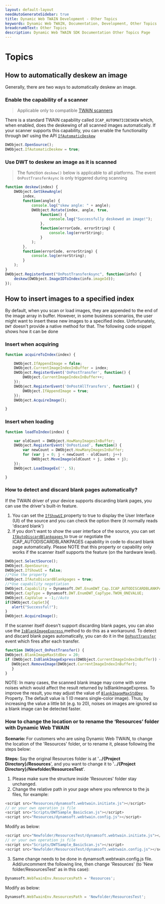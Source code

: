 ```yaml
---
layout: default-layout
needAutoGenerateSidebar: true
title: Dynamic Web TWAIN Development - Other Topics
keywords: Dynamic Web TWAIN, Documentation, Development, Other Topics
breadcrumbText: Other Topics
description: Dynamic Web TWAIN SDK Documentation Other Topics Page
---
```


# Topics

## How to automatically deskew an image

Generally, there are two ways to automatically deskew an image.

### Enable the capability of a scanner

> Applicable only to compatible [TWAIN scanners]({{site.getstarted}}hardware.html#twain-scanners)

There is a standard TWAIN capability called `ICAP_AUTOMATICDESKEW` which, when enabled, does the deskewing of all scanned images automatically. If your scanner supports this capability, you can enable the functionality through `DWT` using the API [ `IfAutomaticDeskew` ]({{site.info}}api/WebTwain_Acquire.html#ifautomaticdeskew)

``` javascript
DWObject.OpenSource();
DWObject.IfAutomaticDeskew = true;
```

### Use DWT to deskew an image as it is scanned

> The function `deskew()` below is applicable to all platforms. The event `OnPostTransferAsync` is only triggered during scanning

``` javascript
function deskew(index) {
    DWObject.GetSkewAngle(
        index,
        function(angle) {
            console.log("skew angle: " + angle);
            DWObject.Rotate(index, angle, true,
                function() {
                    console.log("Successfully deskewed an image!");
                },
                function(errorCode, errorString) {
                    console.log(errorString);
                }
            );
        },
        function(errorCode, errorString) {
            console.log(errorString);
        }
    );
}
DWObject.RegisterEvent("OnPostTransferAsync", function(info) {
    deskew(DWObject.ImageIDToIndex(info.imageId));
});
```

## How to insert images to a specified index

By default, when you scan or load images, they are appended to the end of the image array in buffer. However, in some business scenarios, the user might want to insert these new images to a specified index. Unfortunately, `DWT` doesn't provide a native method for that. The following code snippet shows how it can be done

### Insert when acquiring

``` javascript
function acquireToIndex(index) {

    DWObject.IfAppendImage = false;
    DWObject.CurrentImageIndexInBuffer = index;
    DWObject.RegisterEvent('OnPostTransfer', function() {
        DWObject.CurrentImageIndexInBuffer++;
    });
    DWObject.RegisterEvent('OnPostAllTransfers', function() {
        DWObject.IfAppendImage = true;
    });
    DWObject.AcquireImage();

}
```

### Insert when loading

``` javascript
function loadToIndex(index) {

    var oldCount = DWObject.HowManyImagesInBuffer;
    DWObject.RegisterEvent('OnPostLoad', function() {
        var newCount = DWObject.HowManyImagesInBuffer;
        for (var j = 0; j < newCount - oldCount; j++)
            DWObject.MoveImage(oldCount + j, index + j);
    });
    DWObject.LoadImageEx('', 5);

}
```

### How to detect and discard blank pages automatically?

If the TWAIN driver of your device supports discarding blank pages, you can use the driver's built-in feature.
1. You can set the [ `IfShowUI` ]({{site.info}}api/WebTwain_Acquire.html#ifshowui) property to true to display the User Interface (UI) of the source and you can check the option there (it normally reads 'discard blank')
2. If you don't want to show the user interface of the source, you can set [ `IfAutoDiscardBlankpages` ]({{site.info}}api/WebTwain_Acquire.html#ifautodiscardblankpages) to true or negotiate the ICAP_AUTODISCARDBLANKPAGES capability in code to discard blank page automatically. Please NOTE that this property or capability only works if the scanner itself supports the feature (on the hardware level).

``` javascript
DWObject.SelectSource();
DWObject.OpenSource;
DWObject.IfShowUI = false;
//*Use the property
DWObject.IfAutoDiscardBlankpages = true;
//*Use capability negotiation
DWObject.Capability = Dynamsoft.DWT.EnumDWT_Cap.ICAP_AUTODISCARDBLANKPAGES;
DWObject.CapType = Dynamsoft.DWT.EnumDWT_CapType.TWON_ONEVALUE;
DWObject.CapValue = -1;//Auto
if(DWObject.CapSet){
   alert("Successful!");
}
DWObject.AcquireImage();
```

If the scanner itself doesn't support discarding blank pages, you can also use the [ `IsBlankImageExpress` ]({{site.info}}api/WebTwain_Buffer.html#isblankimageexpress) method to do this as a workaround. To detect and discard blank pages automatically, you can do it in the [ `OnPostTransfer` ]({{site.info}}api/WebTwain_Acquire.html#onposttransfer)  event which fires after each transfer.

``` javascript
function DWObject_OnPostTransfer() {
DWObject.BlankImageMaxStdDev = 20;
if (DWObject.IsBlankImageExpress(DWObject.CurrentImageIndexInBuffer)) {
   DWObject.RemoveImage(DWObject.CurrentImageIndexInBuffer);
   }
}
```

NOTE: In many cases, the scanned blank image may come with some noises which would affect the result returned by IsBlankImageExpress. To improve the result, you may adjust the value of [ `BlankImageMaxStdDev` ]({{site.info}}api/WebTwain_Buffer.html#blankimagemaxstddev) Property. The default value is 1 (0 means single-color image). Thus, by increasing the value a little bit (e.g. to 20), noises on images are ignored so a blank image can be detected faster.

### How to change the location or to rename the ‘Resources’ folder with Dynamic Web TWAIN

<strong>Scenario: </strong> For customers who are using Dynamic Web TWAIN, to change the location of the 'Resources' folder, or to rename it, please following the steps below:

<strong>Steps:</strong> Say the original Resources folder is at '<strong>../{Project Directory}/Resources</strong>', and you want to change it to '<strong>../{Project Directory}/Newfolder/ResourcesTest</strong>'.

1. Please make sure the structure inside 'Resources' folder stay unchanged.
2. Change the relative path in your page where you reference to the js files, for example:

``` javascript
<script src="Resources/dynamsoft.webtwain.initiate.js"></script>
// or your own operation js file
<script src="Scripts/DWTSample_BasicScan.js"></script>
<script src="Resources/dynamsoft.webtwain.config.js"></script>
``` 
Modify as below:

``` javascript
<script src="Newfolder/ResourcesTest/dynamsoft.webtwain.initiate.js"></script>
// or your own operation js file
<script src="Scripts/DWTSample_BasicScan.js"></script>
<script src="Newfolder/ResourcesTest/dynamsoft.webtwain.config.js"></script>
``` 

3. Same change needs to be done in dynamsoft.webtwain.config.js file. Add/uncomment the following line, then change 'Resources' (to 'New folder/ResourcesTest' as in this case):

``` javascript
Dynamsoft.WebTwainEnv.ResourcesPath = 'Resources';
``` 
Modify as below:

``` javascript
Dynamsoft.WebTwainEnv.ResourcesPath = 'Newfolder/ResourcesTest';
``` 

<!--

## How to achieve automation

* Event-driving workflow
* Next-gen API like `startScan`

https://www.dynamsoft.com/docs/dwt/KB/Dev-Customize.html

https://developer.dynamsoft.com/dwt/kb/2797

https://developer.dynamsoft.com/dwt/kb/2892

https://developer.dynamsoft.com/dwt/kb/2870

https://developer.dynamsoft.com/dwt/kb/2873
https://developer.dynamsoft.com/dwt/kb/2905

https://developer.dynamsoft.com/dwt/kb/develop-with-dynamic-web-twain/how-to-asynchronously-load-dynamsoft-webtwain-initate-js

https://developer.dynamsoft.com/dwt/kb/develop-with-dynamic-web-twain/About-document-scanning-performance-and-speed

https://developer.dynamsoft.com/dwt/kb/develop-with-dynamic-web-twain/performance-with-drag-to-load-in-dwt-14

https://developer.dynamsoft.com/dwt/kb/develop-with-dynamic-web-twain/how-to-change-the-default-ssl-certificates

https://developer.dynamsoft.com/dwt/kb/distribution-deployment/bypass-proxy-server-for-local-addresses
https://developer.dynamsoft.com/dwt/kb/trouble-shooting-for-end-users/the-install-popup-shows-up-if-6-or-more-web-twain-object-are-opened-on-ie
-->

